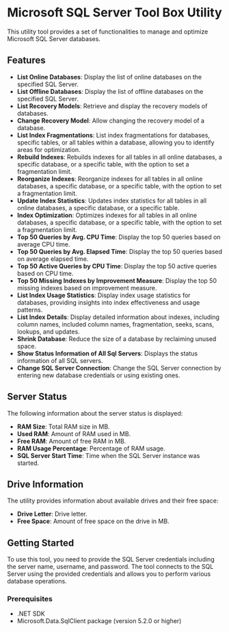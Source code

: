 # Microsoft SQL Server Tool Box Utility

This utility tool provides a set of functionalities to manage and optimize Microsoft SQL Server databases.

## Features

- **List Online Databases**: Display the list of online databases on the specified SQL Server.
- **List Offline Databases**: Display the list of offline databases on the specified SQL Server.
- **List Recovery Models**: Retrieve and display the recovery models of databases.
- **Change Recovery Model**: Allow changing the recovery model of a database.
- **List Index Fragmentations**: List index fragmentations for databases, specific tables, or all tables within a database, allowing you to identify areas for optimization.
- **Rebuild Indexes**: Rebuilds indexes for all tables in all online databases, a specific database, or a specific table, with the option to set a fragmentation limit.
- **Reorganize Indexes**: Reorganize indexes for all tables in all online databases, a specific database, or a specific table, with the option to set a fragmentation limit.
- **Update Index Statistics**: Updates index statistics for all tables in all online databases, a specific database, or a specific table.
- **Index Optimization**: Optimizes indexes for all tables in all online databases, a specific database, or a specific table, with the option to set a fragmentation limit.
- **Top 50 Queries by Avg. CPU Time**: Display the top 50 queries based on average CPU time.
- **Top 50 Queries by Avg. Elapsed Time**: Display the top 50 queries based on average elapsed time.
- **Top 50 Active Queries by CPU Time**: Display the top 50 active queries based on CPU time.
- **Top 50 Missing Indexes by Improvement Measure**: Display the top 50 missing indexes based on improvement measure.
- **List Index Usage Statistics**: Display index usage statistics for databases, providing insights into index effectiveness and usage patterns.
- **List Index Details**: Display detailed information about indexes, including column names, included column names, fragmentation, seeks, scans, lookups, and updates.
- **Shrink Database**: Reduce the size of a database by reclaiming unused space.
- **Show Status Information of All Sql Servers**: Displays the status information of all SQL servers.
- **Change SQL Server Connection**: Change the SQL Server connection by entering new database credentials or using existing ones.

## Server Status

The following information about the server status is displayed:

- **RAM Size**: Total RAM size in MB.
- **Used RAM**: Amount of RAM used in MB.
- **Free RAM**: Amount of free RAM in MB.
- **RAM Usage Percentage**: Percentage of RAM usage.
- **SQL Server Start Time**: Time when the SQL Server instance was started.

## Drive Information

The utility provides information about available drives and their free space:

- **Drive Letter**: Drive letter.
- **Free Space**: Amount of free space on the drive in MB.

## Getting Started

To use this tool, you need to provide the SQL Server credentials including the server name, username, and password. The tool connects to the SQL Server using the provided credentials and allows you to perform various database operations.

### Prerequisites

- .NET SDK
- Microsoft.Data.SqlClient package (version 5.2.0 or higher)
